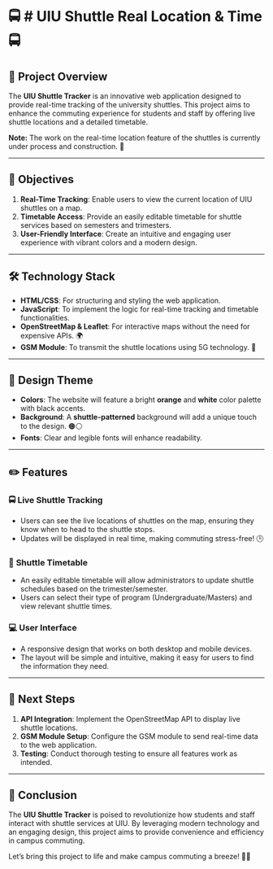 
# 🚍 **# UIU Shuttle Real Location & Time** 🚍

## 📍 **Project Overview**
The **UIU Shuttle Tracker** is an innovative web application designed to provide real-time tracking of the university shuttles. This project aims to enhance the commuting experience for students and staff by offering live shuttle locations and a detailed timetable. 

**Note:** The work on the real-time location feature of the shuttles is currently under process and construction. 🔨

---

## 🎯 **Objectives**
1. **Real-Time Tracking**: Enable users to view the current location of UIU shuttles on a map.
2. **Timetable Access**: Provide an easily editable timetable for shuttle services based on semesters and trimesters.
3. **User-Friendly Interface**: Create an intuitive and engaging user experience with vibrant colors and a modern design. 

---

## 🛠️ **Technology Stack**
- **HTML/CSS**: For structuring and styling the web application.
- **JavaScript**: To implement the logic for real-time tracking and timetable functionalities.
- **OpenStreetMap & Leaflet**: For interactive maps without the need for expensive APIs. 🌍
- **GSM Module**: To transmit the shuttle locations using 5G technology. 📡

---

## 🌈 **Design Theme**
- **Colors**: The website will feature a bright **orange** and **white** color palette with black accents.
- **Background**: A **shuttle-patterned** background will add a unique touch to the design. 🟠⚪
- **Fonts**: Clear and legible fonts will enhance readability.

---

## ✏️ **Features**
### 🚍 **Live Shuttle Tracking**
- Users can see the live locations of shuttles on the map, ensuring they know when to head to the shuttle stops. 
- Updates will be displayed in real time, making commuting stress-free! 🕒

### 📅 **Shuttle Timetable**
- An easily editable timetable will allow administrators to update shuttle schedules based on the trimester/semester.
- Users can select their type of program (Undergraduate/Masters) and view relevant shuttle times. 

### 💻 **User Interface**
- A responsive design that works on both desktop and mobile devices.
- The layout will be simple and intuitive, making it easy for users to find the information they need.

---

## 🎉 **Next Steps**
1. **API Integration**: Implement the OpenStreetMap API to display live shuttle locations. 
2. **GSM Module Setup**: Configure the GSM module to send real-time data to the web application.
3. **Testing**: Conduct thorough testing to ensure all features work as intended.

---

## 📣 **Conclusion**
The **UIU Shuttle Tracker** is poised to revolutionize how students and staff interact with shuttle services at UIU. By leveraging modern technology and an engaging design, this project aims to provide convenience and efficiency in campus commuting. 

Let’s bring this project to life and make campus commuting a breeze! 🎊🚀
